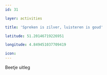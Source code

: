 ```yaml
---
id: 31

layer: activities

title: 'Spreken is zilver, luisteren is goud'

latitude: 51.20146719226951

longitude: 4.849451037709419

icon:
---
```


Beetje uitleg
